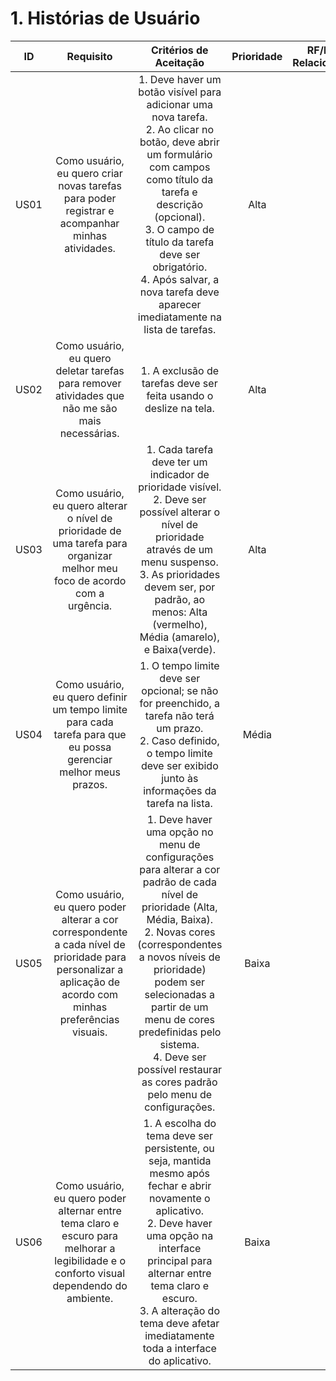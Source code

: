 # 1. Histórias de Usuário

| ID   |                                 Requisito                                 | Critérios de Aceitação | Prioridade | RF/RNF Relacionados |
| :--: | :-----------------------------------------------------------------------: | :--------------------: | :--------: | :-----------------: |
| US01 | Como usuário, eu quero criar novas tarefas para poder registrar e acompanhar minhas atividades.| 1. Deve haver um botão visível para adicionar uma nova tarefa. <br>2. Ao clicar no botão, deve abrir um formulário com campos como título da tarefa e descrição (opcional). <br>3. O campo de título da tarefa deve ser obrigatório. <br>4. Após salvar, a nova tarefa deve aparecer imediatamente na lista de tarefas.|Alta||
| US02 | Como usuário, eu quero deletar tarefas para remover atividades que não me são mais necessárias.| 1. A exclusão de tarefas deve ser feita usando o deslize na tela.|Alta||
| US03 | Como usuário, eu quero alterar o nível de prioridade de uma tarefa para organizar melhor meu foco de acordo com a urgência.| 1. Cada tarefa deve ter um indicador de prioridade visível. <br>2. Deve ser possível alterar o nível de prioridade através de um menu suspenso. <br>3. As prioridades devem ser, por padrão, ao menos: Alta (vermelho), Média (amarelo), e Baixa(verde).|Alta||
| US04 | Como usuário, eu quero definir um tempo limite para cada tarefa para que eu possa gerenciar melhor meus prazos.| 1. O tempo limite deve ser opcional; se não for preenchido, a tarefa não terá um prazo. <br>2. Caso definido, o tempo limite deve ser exibido junto às informações da tarefa na lista.|Média||
| US05 | Como usuário, eu quero poder alterar a cor correspondente a cada nível de prioridade para personalizar a aplicação de acordo com minhas preferências visuais.| 1. Deve haver uma opção no menu de configurações para alterar a cor padrão de cada nível de prioridade (Alta, Média, Baixa). <br>2. Novas cores (correspondentes a novos níveis de prioridade) podem ser selecionadas a partir de um menu de cores predefinidas pelo sistema. <br> 4. Deve ser possível restaurar as cores padrão pelo menu de configurações.|Baixa||
| US06 | Como usuário, eu quero poder alternar entre tema claro e escuro para melhorar a legibilidade e o conforto visual dependendo do ambiente.| 1. A escolha do tema deve ser persistente, ou seja, mantida mesmo após fechar e abrir novamente o aplicativo. <br>2. Deve haver uma opção na interface principal para alternar entre tema claro e escuro. <br>3. A alteração do tema deve afetar imediatamente toda a interface do aplicativo.|Baixa||
